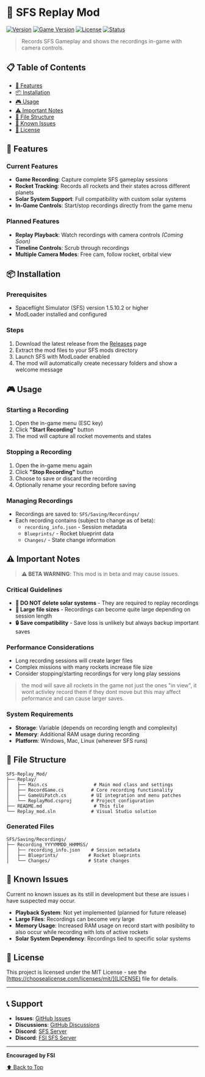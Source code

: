 # 🚀 SFS Replay Mod

[![Version](https://img.shields.io/badge/version-v1.0.0-blue.svg)](https://github.com/cratior/SFS-Replay_Mod)
[![Game Version](https://img.shields.io/badge/SFS-1.5.10.2+-green.svg)](https://store.steampowered.com/app/1718870/Spaceflight_Simulator/)
[![License](https://img.shields.io/badge/license-MIT-orange.svg)](https://choosealicense.com/licenses/mit/)
[![Status](https://img.shields.io/badge/status-Beta-yellow.svg)](https://github.com/cratior/SFS-Replay_Mod)

> Records SFS Gameplay and shows the recordings in-game with camera controls.

## 📋 Table of Contents

- [🎯 Features](#-features)
- [📦 Installation](#-installation)
- [🎮 Usage](#-usage)
- [⚠️ Important Notes](#️-important-notes)
- [📁 File Structure](#-file-structure)
- [🐛 Known Issues](#-known-issues)
- [📄 License](#-license)

## 🎯 Features

### Current Features
- **Game Recording**: Capture complete SFS gameplay sessions
- **Rocket Tracking**: Records all rockets and their states across different planets
- **Solar System Support**: Full compatibility with custom solar systems
- **In-Game Controls**: Start/stop recordings directly from the game menu

### Planned Features
- **Replay Playback**: Watch recordings with camera controls *(Coming Soon)*
- **Timeline Controls**: Scrub through recordings
- **Multiple Camera Modes**: Free cam, follow rocket, orbital view

## 📦 Installation

### Prerequisites
- Spaceflight Simulator (SFS) version 1.5.10.2 or higher
- ModLoader installed and configured

### Steps
1. Download the latest release from the [Releases](https://github.com/cratior/SFS-Replay_Mod/releases) page
2. Extract the mod files to your SFS mods directory
3. Launch SFS with ModLoader enabled
4. The mod will automatically create necessary folders and show a welcome message

## 🎮 Usage

### Starting a Recording
1. Open the in-game menu (ESC key)
2. Click **"Start Recording"** button
3. The mod will capture all rocket movements and states

### Stopping a Recording
1. Open the in-game menu again
2. Click **"Stop Recording"** button
3. Choose to save or discard the recording
4. Optionally rename your recording before saving

### Managing Recordings
- Recordings are saved to: `SFS/Saving/Recordings/`
- Each recording contains (subject to change as of beta):
  - `recording_info.json` - Session metadata
  - `Blueprints/` - Rocket blueprint data
  - `Changes/` - State change information

## ⚠️ Important Notes

> **⚠️ BETA WARNING**: This mod is in beta and may cause issues.

### Critical Guidelines
- **🚫 DO NOT delete solar systems** - They are required to replay recordings
- **💾 Large file sizes** - Recordings can become quite large depending on session length
- **🔒 Save compatibility** - Save loss is unlikely but always backup important saves

### Performance Considerations
- Long recording sessions will create larger files
- Complex missions with many rockets increase file size
- Consider stopping/starting recordings for very long play sessions
> the mod will save all rockets in the game not just the ones "in view", it wont activley record them if they dont move but this may affect peformance and can cause larger saves.

### System Requirements
- **Storage**: Variable (depends on recording length and complexity)
- **Memory**: Additional RAM usage during recording
- **Platform**: Windows, Mac, Linux (wherever SFS runs)

## 📁 File Structure

```
SFS-Replay_Mod/
├── Replay/
│   ├── Main.cs                 # Main mod class and settings
│   ├── RecordGame.cs          # Core recording functionality
│   ├── GameUiPatch.cs         # UI integration and menu patches
│   └── ReplayMod.csproj       # Project configuration
├── README.md                   # This file
└── Replay_mod.sln             # Visual Studio solution
```

### Generated Files
```
SFS/Saving/Recordings/
├── Recording_YYYYMMDD_HHMMSS/
│   ├── recording_info.json    # Session metadata
│   ├── Blueprints/           # Rocket blueprints
│   └── Changes/              # State changes
```

## 🐛 Known Issues

Current no known issues as its still in development but these are issues i have suspected may occur.

- **Playback System**: Not yet implemented (planned for future release)
- **Large Files**: Recordings can become very large
- **Memory Usage**: Increased RAM usage on record start with posibility to also occur while recording with lots of active rockets
- **Solar System Dependency**: Recordings tied to specific solar systems

## 📄 License

This project is licensed under the MIT License - see the [https://choosealicense.com/licenses/mit/](LICENSE) file for details.

---

## 📞 Support

- **Issues**: [GitHub Issues](https://github.com/cratior/SFS-Replay_Mod/issues)
- **Discussions**: [GitHub Discussions](https://github.com/cratior/SFS-Replay_Mod/discussions)
- **Discord**: [SFS Server](https://discord.gg/hwfWm2d)
- **Discord**: [FSI SFS Server](https://discord.gg/P4Z2M652g6)

---

**Encouraged by FSI**

[⬆ Back to Top](#-sfs-replay-mod)
